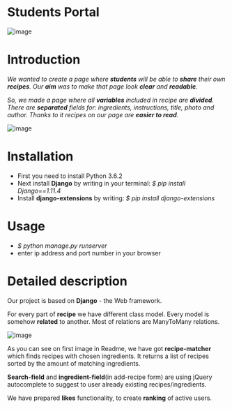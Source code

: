 # **Students Portal**

![image](https://user-images.githubusercontent.com/26097838/31003612-e01bfbb6-a4f0-11e7-9ef7-cd488a614eda.png)

# Introduction

*We wanted to create a page where **students** will be able to **share** their own **recipes**. Our **aim** was to make
that page look **clear** and **readable**.*

*So, we made a page where all **variables** included in recipe are **divided**. There are **separated** fields for: ingredients,
instructions, title, photo and author. Thanks to it recipes on our page are **easier to read**.*

![image](https://user-images.githubusercontent.com/26097838/30609314-647db020-9d7b-11e7-8b9c-06135f82a121.png)

# Installation

* First you need to install Python 3.6.2
* Next install **Django** by writing in your terminal: *$ pip install Django==1.11.4*
* Install **django-extensions** by writing: *$ pip install django-extensions*

# Usage

* *$ python manage.py runserver*
* enter ip address and port number in your browser

# Detailed description

Our project is based on **Django** - the Web framework.

For every part of **recipe** we have different class model. Every model is somehow **related** to another.
Most of relations are ManyToMany relations.

![image](https://user-images.githubusercontent.com/26097838/30642207-3652fe82-9e0a-11e7-8ada-15e23e36d9a2.jpg)

As you can see on first image in Readme, we have got **recipe-matcher** which finds recipes with chosen ingredients.
It returns a list of recipes sorted by the amount of matching ingredients.

**Search-field** and **ingredient-field**(in add-recipe form) are using jQuery autocomplete to suggest to user
already existing recipes/ingredients.

We have prepared **likes** functionality, to create **ranking** of active users.
